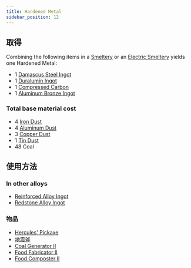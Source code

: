 ```yaml
---
title: Hardened Metal
sidebar_position: 12
---
```


## 取得

Combining the following items in a [Smeltery](Smeltery) or an [Electric Smeltery](Electric-Smeltery) yields one Hardened Metal:

* 1 [Damascus Steel Ingot](Damascus-Steel-Ingot)
* 1 [Duralumin Ingot](Duralumin-Ingot)
* 1 [Compressed Carbon](Carbon)
* 1 [Aluminum Bronze Ingot](Aluminum-Bronze-Ingot)

### Total base material cost

* 4 [Iron Dust](Iron-Dust)
* 4 [Aluminum Dust](Aluminum-Dust)
* 3 [Copper Dust](Copper-Dust)
* 1 [Tin Dust](Tin-Dust)
* 48 Coal

## 使用方法

### In other alloys

* [Reinforced Alloy Ingot](Reinforced-Alloy-Ingot)
* [Redstone Alloy Ingot](Redstone-Alloy-Ingot)

### 物品

* [Hercules' Pickaxe](Hercules'-Pickaxe)
* [地震斧](Seismic-Axe)
* [Coal Generator II](Coal-Generator)
* [Food Fabricator II](Food-Fabricator)
* [Food Composter II](Food-Composter)
